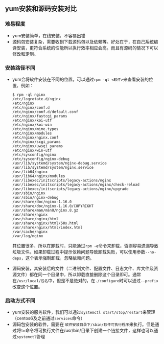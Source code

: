 ## yum安装和源码安装对比

### 难易程度

* yum安装简单，在线安装，不容易出错
* 源码包安装复杂，需要收到下载源码包以及依赖等。好处在于，在自己系统编译安装，更符合系统的性能所以执行效率相应会高。而且有源码的情况下可以修改和定制。

### 安装路径不同

* yum会将软件安装在不同的位置。可以通过`rpm -ql <软件>`来查看安装的位置，例如：

  ```shell
  $ rpm -ql nginx
  /etc/logrotate.d/nginx
  /etc/nginx
  /etc/nginx/conf.d
  /etc/nginx/conf.d/default.conf
  /etc/nginx/fastcgi_params
  /etc/nginx/koi-utf
  /etc/nginx/koi-win
  /etc/nginx/mime.types
  /etc/nginx/modules
  /etc/nginx/nginx.conf
  /etc/nginx/scgi_params
  /etc/nginx/uwsgi_params
  /etc/nginx/win-utf
  /etc/sysconfig/nginx
  /etc/sysconfig/nginx-debug
  /usr/lib/systemd/system/nginx-debug.service
  /usr/lib/systemd/system/nginx.service
  /usr/lib64/nginx
  /usr/lib64/nginx/modules
  /usr/libexec/initscripts/legacy-actions/nginx
  /usr/libexec/initscripts/legacy-actions/nginx/check-reload
  /usr/libexec/initscripts/legacy-actions/nginx/upgrade
  /usr/sbin/nginx
  /usr/sbin/nginx-debug
  /usr/share/doc/nginx-1.16.0
  /usr/share/doc/nginx-1.16.0/COPYRIGHT
  /usr/share/man/man8/nginx.8.gz
  /usr/share/nginx
  /usr/share/nginx/html
  /usr/share/nginx/html/50x.html
  /usr/share/nginx/html/index.html
  /var/cache/nginx
  /var/log/nginx
  ```

  其位置很多，所以在卸载时，只能通过`rpm -e`命令来卸载，否则容易遗漏导致垃圾文件。如果卸载过程中提示依赖问题导致卸载失败，可以使用参数`--no-deps`，这个表示强制卸载，忽略依赖问题。

* 源码安装，其安装后的文件（二进制文件、配置文件、日志文件、库文件及资源文件）都在同一个目录中，所以卸载直接删除这个目录即可。通常在`/usr/local/包名`中，但是不是绝对的，在`./configure`时可以通过`--prefix`改变这个位置。

### 启动方式不同

* yum安装的服务软件，我们可以通过`systemctl start/stop/restart`来管理（centos6及之前通过`services`命令）
* 源码包安装的软件，需要在 `软件安装目录下/sbin/软件可执行程序`来执行。但是通过将`ln`命令将可执行文件在/usr/bin/目录下创建一个链接文件，这样也可以通过`systemctl`管理